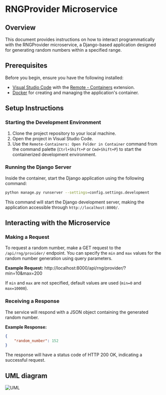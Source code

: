 # RNGProvider Microservice

## Overview
This document provides instructions on how to interact programmatically with the RNGProvider microservice, a Django-based application designed for generating random numbers within a specified range.

## Prerequisites
Before you begin, ensure you have the following installed:
- [Visual Studio Code](https://code.visualstudio.com/) with the [Remote - Containers](https://marketplace.visualstudio.com/items?itemName=ms-vscode-remote.remote-containers) extension.
- [Docker](https://www.docker.com/) for creating and managing the application's container.

## Setup Instructions

### Starting the Development Environment
1. Clone the project repository to your local machine.
2. Open the project in Visual Studio Code.
3. Use the `Remote-Containers: Open Folder in Container` command from the command palette (`Ctrl+Shift+P` or `Cmd+Shift+P`) to start the containerized development environment.

### Running the Django Server
Inside the container, start the Django application using the following command:
```bash
python manage.py runserver --settings=config.settings.development
```
This command will start the Django development server, making the application accessible through `http://localhost:8000/`.

## Interacting with the Microservice

### Making a Request
To request a random number, make a GET request to the `/api/rng/provider/` endpoint. You can specify the `min` and `max` values for the random number generation using query parameters.

**Example Request:**
http://localhost:8000/api/rng/provider/?min=10&max=200

If `min` and `max` are not specified, default values are used (`min=0` and `max=10000`).

### Receiving a Response
The service will respond with a JSON object containing the generated random number.

**Example Response:**
```json
{
    "random_number": 152
}
```
The response will have a status code of HTTP 200 OK, indicating a successful request.

## UML diagram
![UML](https://github.com/MasakiNishi/RNGProvider/assets/23161699/3d6df691-5de1-4936-a29f-ffe6276cc1d8)
